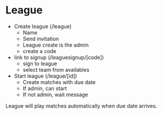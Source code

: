 

# League

* Create league (/league)
    * Name
    * Send invitation
    * League create is the admin
    * create a code
* link to signup (/leaguesignup/[code])
    * sign to league
    * select team from availables
* Start league (/league/[id])
    * Create matches with due date
    * If admin, can start
    * If not admin, wait message

League will play matches automatically when due date arrives.

